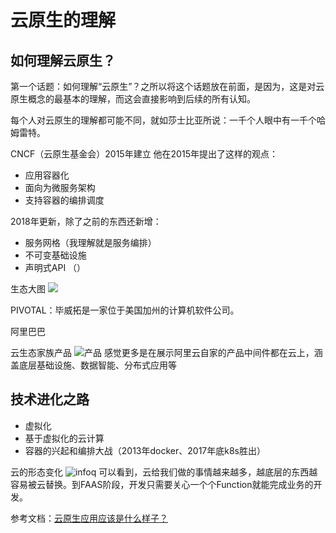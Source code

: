 # 云原生的理解


## 如何理解云原生？
第一个话题：如何理解“云原生”？之所以将这个话题放在前面，是因为，这是对云原生概念的最基本的理解，而这会直接影响到后续的所有认知。

每个人对云原生的理解都可能不同，就如莎士比亚所说：一千个人眼中有一千个哈姆雷特。


CNCF（云原生基金会）2015年建立
他在2015年提出了这样的观点：

 -  应用容器化
 -  面向为微服务架构
 -  支持容器的编排调度

 2018年更新，除了之前的东西还新增：
 
 - 服务网格（我理解就是服务编排）
 - 不可变基础设施
 - 声明式API （）
 
 生态大图
 ![](https://tva1.sinaimg.cn/large/006tNbRwly1gax0scsgf4j30zk0k0gt5.jpg)
 
 
PIVOTAL：毕威拓是一家位于美国加州的计算机软件公司。

阿里巴巴

云生态家族产品
![产品](https://tva1.sinaimg.cn/large/006tNbRwly1gawzqdufzgj30k00b6wfb.jpg)
感觉更多是在展示阿里云自家的产品中间件都在云上，涵盖底层基础设施、数据智能、分布式应用等

## 技术进化之路
- 虚拟化
- 基于虚拟化的云计算
- 容器的兴起和编排大战（2013年docker、2017年底k8s胜出）


云的形态变化
![infoq](https://tva1.sinaimg.cn/large/006tNbRwly1gawc67i6grj30qo0f0ae6.jpg)
可以看到，云给我们做的事情越来越多，越底层的东西越容易被云替换。到FAAS阶段，开发只需要关心一个个Function就能完成业务的开发。




参考文档：[云原生应用应该是什么样子？](https://www.infoq.cn/article/fA42rfjV*dYGAvRANFqE)

